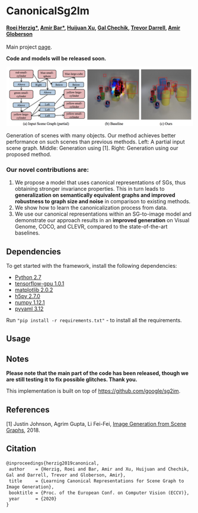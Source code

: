 # CanonicalSg2Im

#### [Roei Herzig*](https://roeiherz.github.io/), [Amir Bar*](http://www.amirbar.net/), [Huijuan Xu](https://cs-people.bu.edu/hxu/), [Gal Chechik](https://chechiklab.biu.ac.il/), [Trevor Darrell](https://people.eecs.berkeley.edu/~trevor/), [Amir Globerson](https://www.cs.tau.ac.il/~gamir/)

Main project [page](https://roeiherz.github.io/CanonicalSg2Im/).

**Code and models will be released soon.**

<!---[alt text](Figures/teaser.png)--->
<img src="Figures/teaser.png" width="1000">

Generation of scenes with many objects. Our method achieves better performance on such scenes than previous methods. Left: A partial input scene graph.
Middle: Generation using [1]. Right: Generation using our proposed method.


### Our novel contributions are:
1. We propose a model that uses canonical representations of SGs, thus obtaining stronger invariance properties. This in turn leads to **generalization on semantically equivalent graphs and improved robustness to graph size and noise** in comparison to existing methods.
2. We show how to learn the canonicalization process from data.
3. We use our canonical representations within an SG-to-image model and demonstrate our approach results in an **improved generation** on Visual Genome, COCO, and CLEVR, compared to the state-of-the-art baselines.



## Dependencies
To get started with the framework, install the following dependencies:
- [Python 2.7](https://www.python.org/)
- [tensorflow-gpu 1.0.1](https://www.tensorflow.org/)
- [matplotlib 2.0.2](http://matplotlib.org/)
- [h5py 2.7.0](http://www.h5py.org/)
- [numpy 1.12.1](http://www.numpy.org/)
- [pyyaml 3.12](https://pypi.python.org/pypi/PyYAML)

Run `"pip install -r requirements.txt"`  - to install all the requirements.


## Usage
<!---
1. Run `"python Run.py download"` to download and extract train, validation and test data. The data already contains the result of applying the baseline detecor over the VisualGenome data. 
2. Run `"python Run.py eval gpi_linguistic_pretrained <gpu-number>"` to evaluate the pre-trained model of our best variant, linguistic with multi-head attention. (recall@100 SG Classification).
3. Run `"python Run.py train gpi_linguistic <gpu-number>"` to train a new model (linguistic with multi-head attention).
4. Run `"python Run.py eval gpi_linguistic_best <gpu-number>"` to evaluate the new model. (recall@100 SG Classification).
--->


## Notes

**Please note that the main part of the code has been released, though we are still testing it to fix possible glitches. Thank you.**

This implementation is built on top of https://github.com/google/sg2im.



## References
[1] Justin Johnson, Agrim Gupta, Li Fei-Fei, [Image Generation from Scene Graphs](https://arxiv.org/abs/1804.01622), 2018.


## Citation

```
@inproceedings{herzig2019canonical,
 author    = {Herzig, Roei and Bar, Amir and Xu, Huijuan and Chechik, Gal and Darrell, Trevor and Globerson, Amir},
 title     = {Learning Canonical Representations for Scene Graph to Image Generation},
 booktitle = {Proc. of the European Conf. on Computer Vision (ECCV)},
 year      = {2020}
}
```



